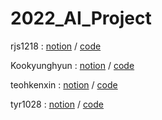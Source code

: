 # 2022_AI_Project


rjs1218 : [notion]('path') / [code](path)

Kookyunghyun : [notion](path) / [code](path)

teohkenxin : [notion](path) / [code](path)

tyr1028 : [notion](path) / [code](path)
